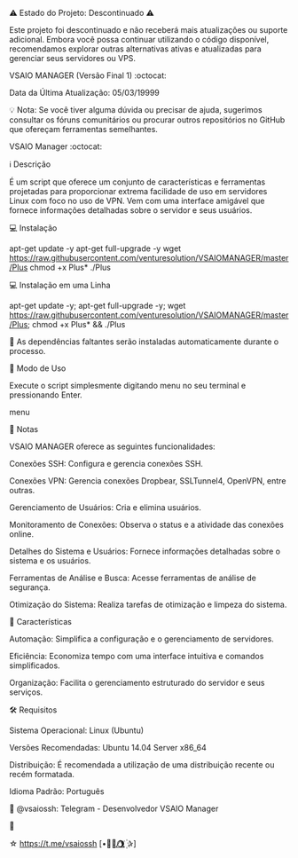 ⚠️ Estado do Projeto: Descontinuado ⚠️

Este projeto foi descontinuado e não receberá mais atualizações ou suporte adicional. Embora você possa continuar utilizando o código disponível, recomendamos explorar outras alternativas ativas e atualizadas para gerenciar seus servidores ou VPS.

VSAIO MANAGER (Versão Final 1) :octocat:

Data da Última Atualização: 05/03/19999


💡 Nota: Se você tiver alguma dúvida ou precisar de ajuda, sugerimos consultar os fóruns comunitários ou procurar outros repositórios no GitHub que ofereçam ferramentas semelhantes.



VSAIO Manager :octocat:

:information_source: Descrição

É um script que oferece um conjunto de características e ferramentas projetadas para proporcionar extrema facilidade de uso em servidores Linux com foco no uso de VPN. Vem com uma interface amigável que fornece informações detalhadas sobre o servidor e seus usuários.

:computer: Instalação

apt-get update -y
apt-get full-upgrade -y
wget https://raw.githubusercontent.com/venturesolution/VSAIOMANAGER/master/Plus
chmod +x Plus*
./Plus

:computer: Instalação em uma Linha

apt-get update -y; apt-get full-upgrade -y; wget https://raw.githubusercontent.com/venturesolution/VSAIOMANAGER/master/Plus; chmod +x Plus* && ./Plus

:memo: As dependências faltantes serão instaladas automaticamente durante o processo.

:rocket: Modo de Uso

Execute o script simplesmente digitando menu no seu terminal e pressionando Enter.

menu

:bookmark_tabs: Notas

VSAIO MANAGER oferece as seguintes funcionalidades:

Conexões SSH: Configura e gerencia conexões SSH.

Conexões VPN: Gerencia conexões Dropbear, SSLTunnel4, OpenVPN, entre outras.

Gerenciamento de Usuários: Cria e elimina usuários.

Monitoramento de Conexões: Observa o status e a atividade das conexões online.

Detalhes do Sistema e Usuários: Fornece informações detalhadas sobre o sistema e os usuários.

Ferramentas de Análise e Busca: Acesse ferramentas de análise de segurança.

Otimização do Sistema: Realiza tarefas de otimização e limpeza do sistema.


:star2: Características

Automação: Simplifica a configuração e o gerenciamento de servidores.

Eficiência: Economiza tempo com uma interface intuitiva e comandos simplificados.

Organização: Facilita o gerenciamento estruturado do servidor e seus serviços.


:hammer_and_wrench: Requisitos

Sistema Operacional: Linux (Ubuntu)

Versões Recomendadas: Ubuntu 14.04 Server x86_64

Distribuição: É recomendada a utilização de uma distribuição recente ou recém formatada.

Idioma Padrão: Português


:busts_in_silhouette: @vsaiossh: Telegram - Desenvolvedor VSAIO Manager

🥳

☆ https://t.me/vsaiossh [•🦅✨‌🌖⃤  ꙰✰] 
